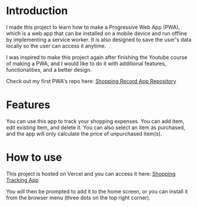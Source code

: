 # Introduction

I made this project to learn how to make a Progressive Web App (PWA), which is a web app that can be installed on a mobile device and run offline by implementing a service worker. It is also designed to save the user's data locally so the user can access it anytime.

I was inspired to make this project again after finishing the Youtube course of making a PWA, and I would like to do it with additional features, functionalities, and a better design.

Check out my first PWA's repo here: [Shopping Record App Repository](https://github.com/vickertan/shoppingapp-pwa)

# Features

You can use this app to track your shopping expenses. You can add item, edit existing item, and delete it. You can also select an item as purchased, and the app will only calculate the price of unpurchased item(s).

# How to use

This project is hosted on Vercel and you can access it here:
[Shopping Tracking App](shoppingtrackingapp.vercel.app)

You will then be prompted to add it to the home screen, or you can install it from the browser menu (three dots on the top right corner).